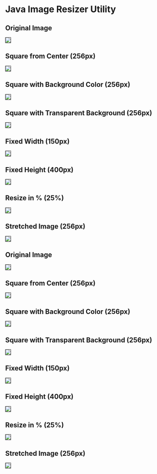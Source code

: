 # Java Image Resizer Utility

## Original Image
<img border=1 src="./mk.jpg">

## Square from Center (256px)
<img border=1 src="./thumb/mk-thumb-square-centered.jpg">

## Square with Background Color (256px)
<img border=1 src="./thumb/mk-thumb-square-full-bg-color.jpg">

## Square with Transparent Background (256px)
<img border=1 src="./thumb/mk-thumb-square-full-transparent.png">

## Fixed Width (150px)
<img border=1 src="./thumb/mk-thumb-fixed-width.jpg">

## Fixed Height (400px)
<img border=1 src="./thumb/mk-thumb-fixed-height.jpg">

## Resize in % (25%)
<img border=1 src="./thumb/mk-thumb-aspect-ratio.jpg">

## Stretched Image (256px)
<img border=1 src="./thumb/mk-thumb-stretched.jpg">

## Original Image
<img border=1 src="./gow.jpg">

## Square from Center (256px)
<img border=1 src="./thumb/gow-thumb-square-centered.jpg">

## Square with Background Color (256px)
<img border=1 src="./thumb/gow-thumb-square-full-bg-color.jpg">

## Square with Transparent Background (256px)
<img border=1 src="./thumb/gow-thumb-square-full-transparent.png">

## Fixed Width (150px)
<img border=1 src="./thumb/gow-thumb-fixed-width.jpg">

## Fixed Height (400px)
<img border=1 src="./thumb/gow-thumb-fixed-height.jpg">

## Resize in % (25%)
<img border=1 src="./thumb/gow-thumb-aspect-ratio.jpg">

## Stretched Image (256px)
<img border=1 src="./thumb/gow-thumb-stretched.jpg">
